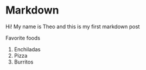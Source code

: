 # Markdown

Hi! My name is Theo and this is my first markdown post

Favorite foods
1. Enchiladas
2. Pizza
3. Burritos